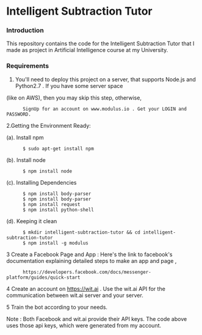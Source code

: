 # Intelligent Subtraction Tutor

### Introduction
This repository contains the code for the Intelligent Subtraction Tutor that I made as project in Artificial Intelligence course at my University. 

### Requirements

1. You'll need to deploy this project on a server, that supports Node.js and Python2.7 . If you have some server space

  (like on AWS), then you may skip this step, otherwise,

          SignUp for an account on www.modulus.io . Get your LOGIN and PASSWORD. 
          
          
2.Getting the Environment Ready:

(a). Install npm

          $ sudo apt-get install npm 

(b). Install node

          $ npm install node

(c). Installing Dependencies

          $ npm install body-parser
          $ npm install body-parser
          $ npm install request 
          $ npm install python-shell

(d). Keeping it clean

          $ mkdir intelligent-subtraction-tutor && cd intelligent-subtraction-tutor
          $ npm install -g modulus


3  Create a Facebook Page and App :
Here's the link to facebook's documentation explaining detailed steps to make an app and page ,

          https://developers.facebook.com/docs/messenger-platform/guides/quick-start
          
4 Create an account on https://wit.ai . Use the wit.ai API for the communication between wit.ai server and your server.

5 Train the bot according to your needs. 

Note : Both Facebook and wit.ai provide their API keys. The code above uses those api keys, which were generated from my account.




